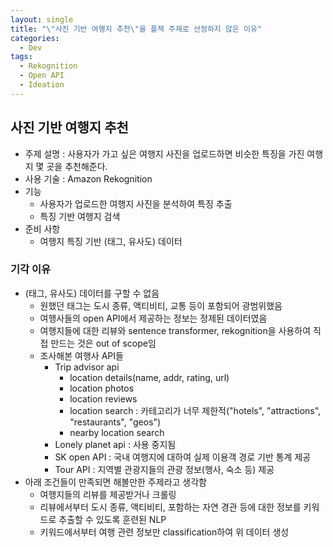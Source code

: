 ```yaml
---
layout: single
title: "\"사진 기반 여행지 추천\"을 플젝 주제로 선정하지 않은 이유"
categories:
  - Dev
tags:
  - Rekognition
  - Open API
  - Ideation
---
```


## 사진 기반 여행지 추천
- 주제 설명 : 사용자가 가고 싶은 여행지 사진을 업로드하면 비슷한 특징을 가진 여행지 몇 곳을 추천해준다.
- 사용 기술 : Amazon Rekognition
- 기능
  - 사용자가 업로드한 여행지 사진을 분석하여 특징 추출
  - 특징 기반 여행지 검색
- 준비 사항
  - 여행지 특징 기반 (태그, 유사도) 데이터

### 기각 이유
- (태그, 유사도) 데이터를 구할 수 없음
  - 원했던 태그는 도시 종류, 액티비티, 교통 등이 포함되어 광범위했음
  - 여행사들의 open API에서 제공하는 정보는 정제된 데이터였음
  - 여행지들에 대한 리뷰와 sentence transformer, rekognition을 사용하여 직접 만드는 것은 out of scope임
  - 조사해본 여행사 API들
    - Trip advisor api
      - location details(name, addr, rating, url)
      - location photos
      - location reviews
      - location search : 카테고리가 너무 제한적("hotels", "attractions", "restaurants", "geos")
      - nearby location search
    - Lonely planet api : 사용 중지됨
    - SK open API : 국내 여행지에 대하여 실제 이용객 경로 기반 통계 제공
    - Tour API : 지역별 관광지들의 관광 정보(행사, 숙소 등) 제공
- 아래 조건들이 만족되면 해볼만한 주제라고 생각함
  - 여행지들의 리뷰를 제공받거나 크롤링
  - 리뷰에서부터 도시 종류, 액티비티, 포함하는 자연 경관 등에 대한 정보를 키워드로 추출할 수 있도록 훈련된 NLP
  - 키워드에서부터 여행 관련 정보만 classification하여 위 데이터 생성